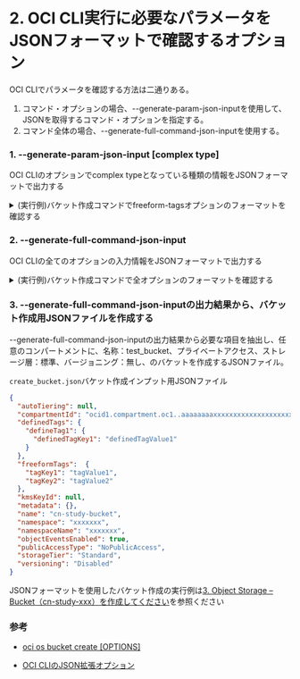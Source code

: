 # 2. OCI CLI実行に必要なパラメータをJSONフォーマットで確認するオプション

OCI CLIでパラメータを確認する方法は二通りある。
1. コマンド・オプションの場合、--generate-param-json-inputを使用して、JSONを取得するコマンド・オプションを指定する。
2. コマンド全体の場合、--generate-full-command-json-inputを使用する。

### 1. --generate-param-json-input [complex type]

OCI CLIのオプションでcomplex typeとなっている種類の情報をJSONフォーマットで出力する

<details><summary>(実行例)バケット作成コマンドでfreeform-tagsオプションのフォーマットを確認する</summary><div>

```console
[opc@test-vm1 ~]$ oci os bucket create --generate-param-json-input freeform-tags
{
  "tagKey1": "tagValue1",
  "tagKey2": "tagValue2"
}
[opc@test-vm1 ~]$
```

</div></details>

### 2. --generate-full-command-json-input

OCI CLIの全てのオプションの入力情報をJSONフォーマットで出力する

<details><summary>(実行例)バケット作成コマンドで全オプションのフォーマットを確認する</summary><div>

```console
[opc@test-vm1 ~]$ oci os bucket create --generate-full-command-json-input
{
  "autoTiering": "string",
  "compartmentId": "string",
  "definedTags": {
    "tagNamespace1": {
      "tagKey1": "tagValue1",
      "tagKey2": "tagValue2"
    },
    "tagNamespace2": {
      "tagKey1": "tagValue1",
      "tagKey2": "tagValue2"
    }
  },
  "freeformTags": {
    "tagKey1": "tagValue1",
    "tagKey2": "tagValue2"
  },
  "kmsKeyId": "string",
  "metadata": {
    "string1": "string",
    "string2": "string"
  },
  "name": "string",
  "namespace": "string",
  "namespaceName": "string",
  "objectEventsEnabled": true,
  "publicAccessType": "NoPublicAccess|ObjectRead|ObjectReadWithoutList",
  "storageTier": "Standard|Archive",
  "versioning": "Enabled|Disabled"
}
[opc@test-vm1 ~]$
```
</div></details>

### 3. --generate-full-command-json-inputの出力結果から、バケット作成用JSONファイルを作成する

--generate-full-command-json-inputの出力結果から必要な項目を抽出し、任意のコンパートメントに、名称：test_bucket、プライベートアクセス、ストレージ層：標準、バージョニング：無し、のバケットを作成するJSONファイル。

`create_bucket.json`バケット作成インプット用JSONファイル
```JSON
{
  "autoTiering": null,
  "compartmentId": "ocid1.compartment.oc1..aaaaaaaaxxxxxxxxxxxxxxxxxxxxxxxx",
  "definedTags": {
    "defineTag1": {
      "definedTagKey1": "definedTagValue1"
    }
  },
  "freeformTags":  {
    "tagKey1": "tagValue1",
    "tagKey2": "tagValue2"
  },
  "kmsKeyId": null,
  "metadata": {},
  "name": "cn-study-bucket",
  "namespace": "xxxxxxx",
  "namespaceName": "xxxxxxx",
  "objectEventsEnabled": true,
  "publicAccessType": "NoPublicAccess",
  "storageTier": "Standard",
  "versioning": "Disabled"
}
```

 JSONフォーマットを使用したバケット作成の実行例は[3. Object Storage – Bucket（cn-study-xxx）を作成してください](./3_create_bucket.md)を参照ください

### 参考

- [oci os bucket create [OPTIONS]](https://docs.oracle.com/en-us/iaas/tools/oci-cli/3.37.4/oci_cli_docs/cmdref/os/bucket/create.html
)

- [OCI CLIのJSON拡張オプション](https://docs.public.oneportal.content.oci.oraclecloud.com/ja-jp/iaas/Content/API/SDKDocs/cliusing.htm#AdvancedJSON)